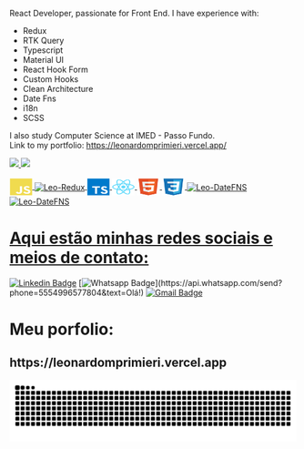 React Developer, passionate for Front End. 
I have experience with:
<div>
 <ul>
  <li>Redux</li>
  <li>RTK Query</li>
  <li>Typescript</li>
  <li>Material UI</li>
  <li>React Hook Form</li>
  <li>Custom Hooks</li>
  <li>Clean Architecture</li>
  <li>Date Fns</li>
  <li>i18n</li>
  <li>SCSS</li> 
 </ul>
</div>
 
I also study Computer Science at IMED - Passo Fundo.
<br>
Link to my portfolio: https://leonardomprimieri.vercel.app/ 

 <div>
  <a href="https://github.com/leonardoprimieri">
  <img height="180em" src="https://github-readme-stats.vercel.app/api?username=leonardoprimieri&show_icons=true&theme=tokyonight&include_all_commits=true&count_private=true"/>
  <img height="180em" src="https://github-readme-stats.vercel.app/api/top-langs/?username=leonardoprimieri&layout=compact&langs_count=7&theme=tokyonight"/>
</div>
<div style="display: inline_block"><br>
  <img align="center" alt="Leo-Js" height="30" width="40" src="https://raw.githubusercontent.com/devicons/devicon/master/icons/javascript/javascript-plain.svg">
 <img align="center" alt="Leo-Redux" height="30" width="40" src="https://cdn.worldvectorlogo.com/logos/redux.svg">
  <img align="center" alt="Leo-Ts" height="30" width="40" src="https://raw.githubusercontent.com/devicons/devicon/master/icons/typescript/typescript-plain.svg">
  <img align="center" alt="Leo-React" height="30" width="40" src="https://raw.githubusercontent.com/devicons/devicon/master/icons/react/react-original.svg">
  <img align="center" alt="Leo-HTML" height="30" width="40" src="https://raw.githubusercontent.com/devicons/devicon/master/icons/html5/html5-original.svg">
  <img align="center" alt="Leo-CSS" height="30" width="40" src="https://raw.githubusercontent.com/devicons/devicon/master/icons/css3/css3-original.svg">
 <img align="center" alt="Leo-DateFNS" height="30" width="40" src="https://avatars.githubusercontent.com/u/14921202?s=280&v=4">
 <img align="center" alt="Leo-DateFNS" height="30" width="40" src="https://publiuslogic.com/static/a3f4d53fc7b235c15718fbd5e7fbd080/dd45a/react-hook-form.png">

</div>

 ## 
 
# Aqui estão minhas redes sociais e meios de contato: 

 <div> 
 
[![Linkedin Badge](https://img.shields.io/badge/-LinkedIn-blue?style=flat-square&logo=Linkedin&logoColor=white&link=https://www.linkedin.com/in/leonardo-merlo-primieri-534211197/)](https://www.linkedin.com/in/leonardo-merlo-primieri-534211197/)
[![Whatsapp Badge](https://img.shields.io/badge/-Whatsapp-4CA143?style=flat-square&labelColor=4CA143&logo=whatsapp&logoColor=white&link=https://api.whatsapp.com/send?phone=5554996577804&text=Olá!)](https://api.whatsapp.com/send?phone=5554996577804&text=Olá!)
[![Gmail Badge](https://img.shields.io/badge/-Gmail-c14438?style=flat-square&logo=Gmail&logoColor=white&link=mailto:leo.primieri@gmail.com)](mailto:leo.primieri@gmail.com)
<br>
  <h1>Meu porfolio:</h1> <h2>https://leonardomprimieri.vercel.app</h2>
 
  ![Snake animation](https://github.com/leonardoprimieri/leonardoprimieri/blob/output/github-contribution-grid-snake.svg)
 
</div>
 






